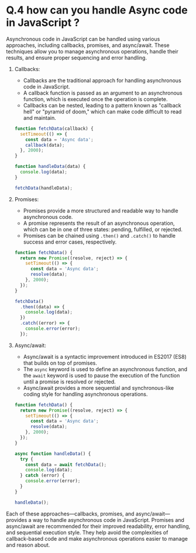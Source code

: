 # Q.4 how can you handle Async code in JavaScript ?

Asynchronous code in JavaScript can be handled using various approaches, including callbacks, promises, and async/await. These techniques allow you to manage asynchronous operations, handle their results, and ensure proper sequencing and error handling.

1. Callbacks:
   - Callbacks are the traditional approach for handling asynchronous code in JavaScript.
   - A callback function is passed as an argument to an asynchronous function, which is executed once the operation is complete.
   - Callbacks can be nested, leading to a pattern known as "callback hell" or "pyramid of doom," which can make code difficult to read and maintain.
   ```javascript
   function fetchData(callback) {
     setTimeout(() => {
       const data = 'Async data';
       callback(data);
     }, 2000);
   }

   function handleData(data) {
     console.log(data);
   }

   fetchData(handleData);
   ```

2. Promises:
   - Promises provide a more structured and readable way to handle asynchronous code.
   - A promise represents the result of an asynchronous operation, which can be in one of three states: pending, fulfilled, or rejected.
   - Promises can be chained using `.then()` and `.catch()` to handle success and error cases, respectively.
   ```javascript
   function fetchData() {
     return new Promise((resolve, reject) => {
       setTimeout(() => {
         const data = 'Async data';
         resolve(data);
       }, 2000);
     });
   }

   fetchData()
     .then((data) => {
       console.log(data);
     })
     .catch((error) => {
       console.error(error);
     });
   ```

3. Async/await:
   - Async/await is a syntactic improvement introduced in ES2017 (ES8) that builds on top of promises.
   - The `async` keyword is used to define an asynchronous function, and the `await` keyword is used to pause the execution of the function until a promise is resolved or rejected.
   - Async/await provides a more sequential and synchronous-like coding style for handling asynchronous operations.
   ```javascript
   function fetchData() {
     return new Promise((resolve, reject) => {
       setTimeout(() => {
         const data = 'Async data';
         resolve(data);
       }, 2000);
     });
   }

   async function handleData() {
     try {
       const data = await fetchData();
       console.log(data);
     } catch (error) {
       console.error(error);
     }
   }

   handleData();
   ```

Each of these approaches—callbacks, promises, and async/await—provides a way to handle asynchronous code in JavaScript. Promises and async/await are recommended for their improved readability, error handling, and sequential execution style. They help avoid the complexities of callback-based code and make asynchronous operations easier to manage and reason about.